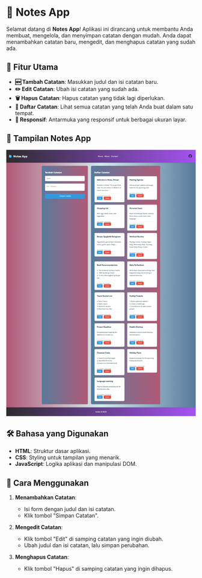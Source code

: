 # 📝 Notes App

Selamat datang di **Notes App**! Aplikasi ini dirancang untuk membantu Anda membuat, mengelola, dan menyimpan catatan dengan mudah. Anda dapat menambahkan catatan baru, mengedit, dan menghapus catatan yang sudah ada.

## 🎯 Fitur Utama

- **🆕 Tambah Catatan**: Masukkan judul dan isi catatan baru.
- **✏️ Edit Catatan**: Ubah isi catatan yang sudah ada.
- **🗑️ Hapus Catatan**: Hapus catatan yang tidak lagi diperlukan.
- **📜 Daftar Catatan**: Lihat semua catatan yang telah Anda buat dalam satu tempat.
- **📱 Responsif**: Antarmuka yang responsif untuk berbagai ukuran layar.

## 📸 Tampilan Notes App

![Tampilan Notes App](images/notesapp.png)

## 🛠️ Bahasa yang Digunakan

- **HTML**: Struktur dasar aplikasi.
- **CSS**: Styling untuk tampilan yang menarik.
- **JavaScript**: Logika aplikasi dan manipulasi DOM.

## 📖 Cara Menggunakan

1. **Menambahkan Catatan**:
   - Isi form dengan judul dan isi catatan.
   - Klik tombol "Simpan Catatan".

2. **Mengedit Catatan**:
   - Klik tombol "Edit" di samping catatan yang ingin diubah.
   - Ubah judul dan isi catatan, lalu simpan perubahan.

3. **Menghapus Catatan**:
   - Klik tombol "Hapus" di samping catatan yang ingin dihapus.

